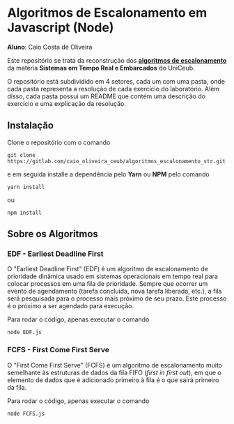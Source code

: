 # Algoritmos de Escalonamento em Javascript (Node)

**Aluno**: Caio Costa de Oliveira

Este repositório se trata da reconstrução dos [**algoritmos de escalonamento**](https://dev.educatux.com.br/uniceub/str/-/tree/master/algoritmos_de_escalonamento) da matéria **Sistemas em Tempo Real e Embarcados** do UniCeub.

O repositório está subdividido em 4 setores, cada um com uma pasta, onde cada pasta representa a resolução de cada exercício do laboratório. Além disso, cada pasta possui um README que contém uma descrição do exercício e uma explicação da resolução.

## Instalação

Clone o repositório com o comando 
~~~shell
git clone https://gitlab.com/caio_oliveira_ceub/algoritmos_escalonamento_str.git
~~~

e em seguida installe a dependência pelo **Yarn** ou **NPM** pelo comando

~~~shell
yarn install
~~~
ou 
~~~shell
npm install
~~~

## Sobre os Algoritmos


### EDF - Earliest Deadline First

O "Earliest Deadline First" (EDF) é um algoritmo de escalonamento de prioridade dinâmica usado em sistemas operacionais em tempo real para colocar processos em uma fila de prioridade. Sempre que ocorrer um evento de agendamento (tarefa concluída, nova tarefa liberada, etc.), a fila será pesquisada para o processo mais próximo de seu prazo. Este processo é o próximo a ser agendado para execução.

Para rodar o código, apenas executar o comando
~~~shell
node EDF.js
~~~

### FCFS - First Come First Serve

O "First Come First Serve" (FCFS) é um algoritmo de escalonamento muito semelhante às estruturas de dados da fila FIFO (*first in first out*), em que o elemento de dados que é adicionado primeiro à fila é o que sairá primeiro da fila.


Para rodar o código, apenas executar o comando
~~~shell
node FCFS.js
~~~